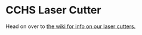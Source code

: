 # CCHS Laser Cutter

Head on over to [the wiki for info on our laser cutters.](https://github.com/CCHS-Melbourne/LaserCutter/wiki)




